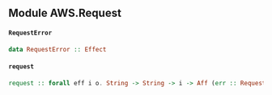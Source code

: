 ## Module AWS.Request

#### `RequestError`

``` purescript
data RequestError :: Effect
```

#### `request`

``` purescript
request :: forall eff i o. String -> String -> i -> Aff (err :: RequestError | eff) o
```


